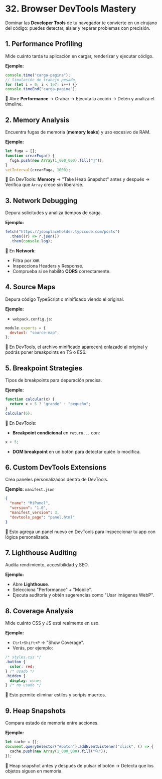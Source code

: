 # 32. Browser DevTools Mastery

Dominar las **Developer Tools** de tu navegador te convierte en un cirujano del código: puedes detectar, aislar y reparar problemas con precisión.

## 1. Performance Profiling

Mide cuánto tarda tu aplicación en cargar, renderizar y ejecutar código.

**Ejemplo:**

```javascript
console.time("carga-pagina");
// Simulación de trabajo pesado
for (let i = 0; i < 1e7; i++) {}
console.timeEnd("carga-pagina");
```

📌 Abre **Performance** → Grabar → Ejecuta la acción → Detén y analiza el timeline.

## 2. Memory Analysis

Encuentra fugas de memoria (**memory leaks**) y uso excesivo de RAM.

**Ejemplo:**

```javascript
let fuga = [];
function crearFuga() {
  fuga.push(new Array(1_000_000).fill("💾"));
}
setInterval(crearFuga, 1000);
```

📌 En DevTools: **Memory** → "Take Heap Snapshot" antes y después → Verifica que `Array` crece sin liberarse.

## 3. Network Debugging

Depura solicitudes y analiza tiempos de carga.

**Ejemplo:**

```javascript
fetch("https://jsonplaceholder.typicode.com/posts")
  .then((r) => r.json())
  .then(console.log);
```

📌 En **Network**:

- Filtra por `XHR`.
- Inspecciona Headers y Response.
- Comprueba si se habilitó **CORS** correctamente.

## 4. Source Maps

Depura código TypeScript o minificado viendo el original.

**Ejemplo:**

- `webpack.config.js`:

```javascript
module.exports = {
  devtool: "source-map",
};
```

📌 En DevTools, el archivo minificado aparecerá enlazado al original y podrás poner breakpoints en TS o ES6.

## 5. Breakpoint Strategies

Tipos de breakpoints para depuración precisa.

**Ejemplo:**

```javascript
function calcular(x) {
  return x > 5 ? "grande" : "pequeño";
}
calcular(6);
```

📌 En DevTools:

- **Breakpoint condicional** en `return...` con:

```javascript
x > 5;
```

- **DOM breakpoint** en un botón para detectar quién lo modifica.

## 6. Custom DevTools Extensions

Crea paneles personalizados dentro de DevTools.

**Ejemplo:** `manifest.json`

```json
{
  "name": "MiPanel",
  "version": "1.0",
  "manifest_version": 3,
  "devtools_page": "panel.html"
}
```

📌 Esto agrega un panel nuevo en DevTools para inspeccionar tu app con lógica personalizada.

## 7. Lighthouse Auditing

Audita rendimiento, accesibilidad y SEO.

**Ejemplo:**

- Abre **Lighthouse**.
- Selecciona "Performance" + "Mobile".
- Ejecuta auditoría y obtén sugerencias como "Usar imágenes WebP".

## 8. Coverage Analysis

Mide cuánto CSS y JS está realmente en uso.

**Ejemplo:**

- `Ctrl+Shift+P` → "Show Coverage".
- Verás, por ejemplo:

```css
/* styles.css */
.button {
  color: red;
} /* usado */
.hidden {
  display: none;
} /* no usado */
```

📌 Esto permite eliminar estilos y scripts muertos.

## 9. Heap Snapshots

Compara estado de memoria entre acciones.

**Ejemplo:**

```javascript
let cache = [];
document.querySelector("#boton").addEventListener("click", () => {
  cache.push(new Array(1_000_000).fill("🔍"));
});
```

📌 Heap snapshot antes y después de pulsar el botón → Detecta que los objetos siguen en memoria.
